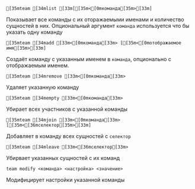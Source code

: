 ```ansi
[35mteam [34mlist [33m[[35m<[0mкоманда[35m>[33m]
```
Показывает все команды с их оторажаемыми именами и количество сущностей в них. Опциональный аргумент `команда` используется что бы указать одну команду

```ansi
[35mteam [34madd [33m<[0mкоманда[33m> [[35m<[0mотображаемое имя[35m>[33m]
```
Создаёт команду с указанным именем в `команда`, опционально с отображаемым именем.

```ansi
[35mteam [34mremove [33m<[0mкоманда[33m>
```
Удаляет указанную команду

```ansi
[35mteam [34mempty [33m<[0mкоманда[33m>
```
Убирает всех участников с указанной команды

```ansi
[35mteam [34mjoin [33m<[0mкоманда[33m> [[35m<[36mселектор[35m>[33m]
```
Добавляет в команду всех сущностей с `селектор`

```ansi
[35mteam [34mleave [33m<[36mселектор[33m>
```
Убирвает указанных сущностей с их команд

```ansi
team modify <команда> <настройка> <значение>
```
Модифицирует настройки указанной команды